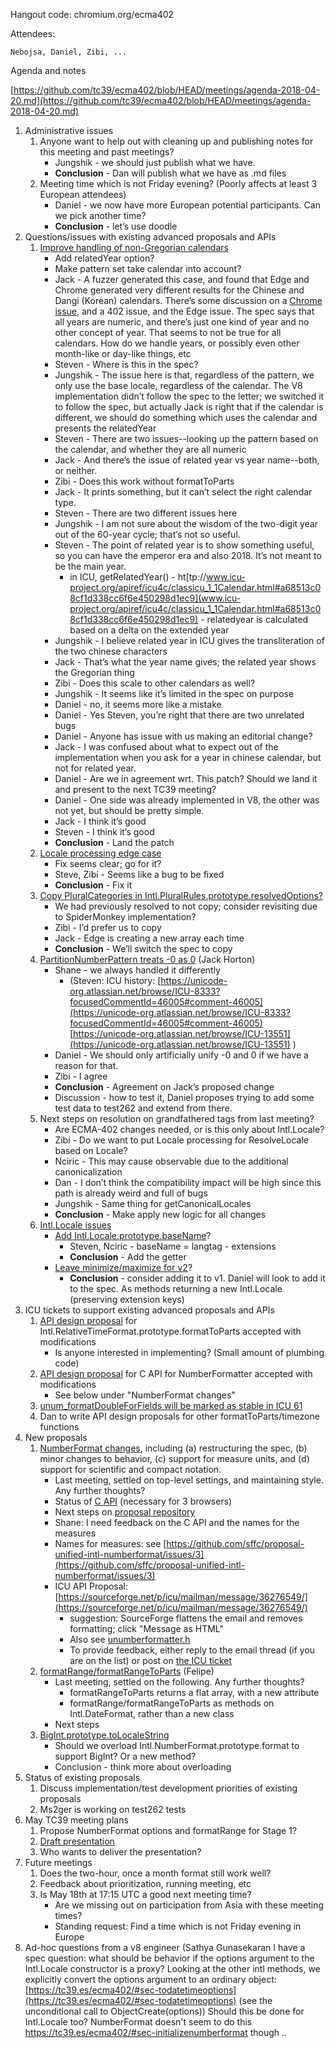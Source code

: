 Hangout code: chromium.org/ecma402

Attendees:

	Nebojsa, Daniel, Zibi, ...

Agenda and notes

[https://github.com/tc39/ecma402/blob/HEAD/meetings/agenda-2018-04-20.md](https://github.com/tc39/ecma402/blob/HEAD/meetings/agenda-2018-04-20.md)

1. Administrative issues
    1. Anyone want to help out with cleaning up and publishing notes for this meeting and past meetings?
        * Jungshik - we should just publish what we have.
        * **Conclusion** - Dan will publish what we have as .md files
    2. Meeting time which is not Friday evening? (Poorly affects at least 3 European attendees)
        * Daniel - we now have more European potential participants. Can we pick another time?
        * **Conclusion** - let’s use doodle
2. Questions/issues with existing advanced proposals and APIs
    1. [Improve handling of non-Gregorian calendars](https://github.com/tc39/ecma402/pull/227)
        * Add relatedYear option?
        * Make pattern set take calendar into account?
        * Jack - A fuzzer generated this case, and found that Edge and Chrome generated very different results for the Chinese and Dangi (Korean) calendars. There’s some discussion on a [Chrome issue](https://bugs.chromium.org/p/chromium/issues/detail?id=826549), and a 402 issue, and the Edge issue. The spec says that all years are numeric, and there’s just one kind of year and no other concept of year. That seems to not be true for all calendars. How do we handle years, or possibly even other month-like or day-like things, etc
        * Steven - Where is this in the spec?
        * Jungshik - The issue here is that, regardless of the pattern, we only use the base locale, regardless of the calendar. The V8 implementation didn’t follow the spec to the letter; we switched it to follow the spec, but actually Jack is right that if the calendar is different, we should do something which uses the calendar and presents the relatedYear
        * Steven - There are two issues--looking up the pattern based on the calendar, and whether they are all numeric
        * Jack - And there’s the issue of related year vs year name--both, or neither.
        * Zibi - Does this work without formatToParts
        * Jack - It prints something, but it can’t select the right calendar type.
        * Steven - There are two different issues here
        * Jungshik - I am not sure about the wisdom of the two-digit year out of the 60-year cycle; that’s not so useful.
        * Steven - The point of related year is to show something useful, so you can have the emperor era and also 2018. It’s not meant to be the main year.
            * in ICU, getRelatedYear() - ht[tp://www.icu-project.org/apiref/icu4c/classicu_1_1Calendar.html#a68513c08cf1d338cc6f6e450298d1ec9](www.icu-project.org/apiref/icu4c/classicu_1_1Calendar.html#a68513c08cf1d338cc6f6e450298d1ec9) - relatedyear is calculated based on a delta on the extended year
        * Jungshik - I believe related year in ICU gives the transliteration of the two chinese characters
        * Jack - That’s what the year name gives; the related year shows the Gregorian thing
        * Zibi - Does this scale to other calendars as well?
        * Jungshik - It seems like it’s limited in the spec on purpose
        * Daniel - no, it seems more like a mistake
        * Daniel - Yes Steven, you’re right that there are two unrelated bugs
        * Daniel - Anyone has issue with us making an editorial change?
        * Jack - I was confused about what to expect out of the implementation when you ask for a year in chinese calendar, but not for related year.
        * Daniel - Are we in agreement wrt. This patch? Should we land it and present to the next TC39 meeting?
        * Daniel - One side was already implemented in V8, the other was not yet, but should be pretty simple.
        * Jack - I think it’s good
        * Steven - I think it’s good
        * **Conclusion** - Land the patch
    2. [Locale processing edge case](https://github.com/tc39/ecma402/issues/223)
        * Fix seems clear; go for it?
        * Steve, Zibi - Seems like a bug to be fixed
        * **Conclusion** - Fix it
    3. [Copy PluralCategories in Intl.PluralRules.prototype.resolvedOptions?](https://github.com/tc39/ecma402/issues/224)
        * We had previously resolved to not copy; consider revisiting due to SpiderMonkey implementation?
        * Zibi - I’d prefer us to copy
        * Jack - Edge is creating a new array each time
        * **Conclusion** - We’ll switch the spec to copy
    4. [PartitionNumberPattern treats -0 as 0](https://github.com/tc39/ecma402/issues/219) (Jack Horton)
        * Shane - we always handled it differently
            * (Steven: ICU history: [https://unicode-org.atlassian.net/browse/ICU-8333?focusedCommentId=46005#comment-46005](https://unicode-org.atlassian.net/browse/ICU-8333?focusedCommentId=46005#comment-46005) [https://unicode-org.atlassian.net/browse/ICU-13551](https://unicode-org.atlassian.net/browse/ICU-13551) )
        * Daniel - We should only artificially unify -0 and 0 if we have a reason for that.
        * Zibi - I agree
        * **Conclusion** - Agreement on Jack’s proposed change
        * Discussion - how to test it, Daniel proposes trying to add some test data to test262 and extend from there.
    5. Next steps on resolution on grandfathered tags from last meeting?
        * Are ECMA-402 changes needed, or is this only about Intl.Locale?
        * Zibi - Do we want to put Locale processing for ResolveLocale based on Locale?
        * Nciric - This may cause observable due to the additional canonicalization
        * Dan - I don’t think the compatibility impact will be high since this path is already weird and full of bugs
        * Jungshik - Same thing for getCanonicalLocales
        * **Conclusion** - Make apply new logic for all changes
    6. [Intl.Locale issues](https://github.com/tc39/proposal-intl-locale/issues)
        * [Add Intl.Locale.prototype.baseName](https://github.com/tc39/proposal-intl-locale/issues/22)?
            * Steven, Nciric - baseName = langtag - extensions
            * **Conclusion** - Add the getter
        * [Leave minimize/maximize for v2](https://github.com/tc39/proposal-intl-locale/issues/16)?
            * **Conclusion** - consider adding it to v1. Daniel will look to add it to the spec. As methods returning a new Intl.Locale (preserving extension keys)
3. ICU tickets to support existing advanced proposals and APIs
    1. [API design proposal](https://unicode-org.atlassian.net/browse/ICU-13256) for Intl.RelativeTimeFormat.prototype.formatToParts accepted with modifications
        * Is anyone interested in implementing? (Small amount of plumbing code)
    2. [API design proposal](https://unicode-org.atlassian.net/browse/ICU-13597) for C API for NumberFormatter accepted with modifications
        * See below under "NumberFormat changes"
    3. [unum_formatDoubleForFields will be marked as stable in ICU 61](https://unicode-org.atlassian.net/browse/ICU-13557)
    4. Dan to write API design proposals for other formatToParts/timezone functions
4. New proposals
    1. [NumberFormat changes](https://github.com/tc39/ecma402/issues/215), including (a) restructuring the spec, (b) minor changes to behavior, (c) support for measure units, and (d) support for scientific and compact notation.
        * Last meeting, settled on top-level settings, and maintaining style. Any further thoughts?
        * Status of [C API](https://unicode-org.atlassian.net/browse/ICU-13597) (necessary for 3 browsers)
        * Next steps on [proposal repository](https://github.com/sffc/proposal-unified-intl-numberformat)
        * Shane: I need feedback on the C API and the names for the measures
        * Names for measures: see [https://github.com/sffc/proposal-unified-intl-numberformat/issues/3](https://github.com/sffc/proposal-unified-intl-numberformat/issues/3)
        * ICU API Proposal: [https://sourceforge.net/p/icu/mailman/message/36276549/](https://sourceforge.net/p/icu/mailman/message/36276549/)
            * suggestion: SourceForge flattens the email and removes formatting; click "Message as HTML"
            * Also see [unumberformatter.h](https://ssl.icu-project.org/trac/browser/branches/shane/numberformat4/icu4c/source/i18n/unicode/unumberformatter.h)
            * To provide feedback, either reply to the email thread (if you are on the list) or post on [the ICU ticket](https://unicode-org.atlassian.net/browse/ICU-13597)
    2. [formatRange/formatRangeToParts](https://github.com/tc39/ecma402/issues/188) (Felipe)
        * Last meeting, settled on the following. Any further thoughts?
            * formatRangeToParts returns a flat array, with a new attribute
            * formatRange/formatRangeToParts as methods on Intl.DateFormat, rather than a new class
        * Next steps
    3. [BigInt.prototype.toLocaleString](https://github.com/tc39/ecma402/issues/218#issuecomment-370789166)
        * Should we overload Intl.NumberFormat.prototype.format to support BigInt? Or a new method?
        * Conclusion - think more about overloading
5. Status of existing proposals
    1. Discuss implementation/test development priorities of existing proposals
    2. Ms2ger is working on test262 tests
6. May TC39 meeting plans
    1. Propose NumberFormat options and formatRange for Stage 1?
    2. [Draft presentation](https://docs.google.com/presentation/d/1wEkpdxC37t4sk64QThcna8c4753-9Ak1I23LNDmZ9KE/edit#slide=id.p)
    3. Who wants to deliver the presentation?
7. Future meetings
    1. Does the two-hour, once a month format still work well?
    2. Feedback about prioritization, running meeting, etc
    3. Is May 18th at 17:15 UTC a good next meeting time?
        * Are we missing out on participation from Asia with these meeting times?
        * Standing request: Find a time which is not Friday evening in Europe
8. Ad-hoc questions from a v8 engineer (Sathya Gunasekaran
I have a spec question: what should be behavior if the options argument to the Intl.Locale constructor is a proxy? Looking at the other intl methods, we explicitly convert the options argument to an ordinary object: [https://tc39.es/ecma402/#sec-todatetimeoptions](https://tc39.es/ecma402/#sec-todatetimeoptions) (see the unconditional call to ObjectCreate(options)) Should this be done for Intl.Locale too?
NumberFormat doesn't seem to do this https://tc39.es/ecma402/#sec-initializenumberformat though ..
